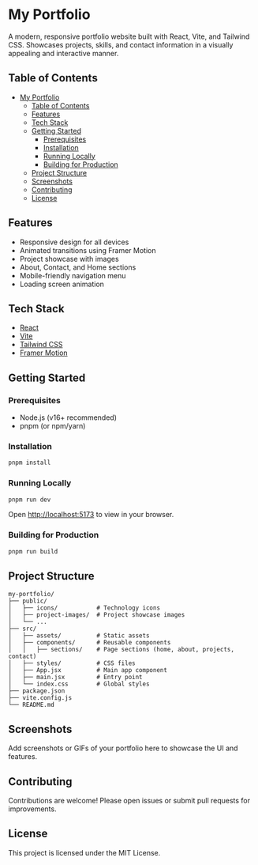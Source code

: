 # My Portfolio

A modern, responsive portfolio website built with React, Vite, and Tailwind CSS. Showcases projects, skills, and contact information in a visually appealing and interactive manner.

## Table of Contents
- [My Portfolio](#my-portfolio)
  - [Table of Contents](#table-of-contents)
  - [Features](#features)
  - [Tech Stack](#tech-stack)
  - [Getting Started](#getting-started)
    - [Prerequisites](#prerequisites)
    - [Installation](#installation)
    - [Running Locally](#running-locally)
    - [Building for Production](#building-for-production)
  - [Project Structure](#project-structure)
  - [Screenshots](#screenshots)
  - [Contributing](#contributing)
  - [License](#license)

## Features
- Responsive design for all devices
- Animated transitions using Framer Motion
- Project showcase with images
- About, Contact, and Home sections
- Mobile-friendly navigation menu
- Loading screen animation

## Tech Stack
- [React](https://react.dev/)
- [Vite](https://vitejs.dev/)
- [Tailwind CSS](https://tailwindcss.com/)
- [Framer Motion](https://www.framer.com/motion/)

## Getting Started

### Prerequisites
- Node.js (v16+ recommended)
- pnpm (or npm/yarn)

### Installation
```bash
pnpm install
```

### Running Locally
```bash
pnpm run dev
```
Open [http://localhost:5173](http://localhost:5173) to view in your browser.

### Building for Production
```bash
pnpm run build
```

## Project Structure
```
my-portfolio/
├── public/
│   ├── icons/           # Technology icons
│   ├── project-images/  # Project showcase images
│   └── ...
├── src/
│   ├── assets/          # Static assets
│   ├── components/      # Reusable components
│   │   ├── sections/    # Page sections (home, about, projects, contact)
│   ├── styles/          # CSS files
│   ├── App.jsx          # Main app component
│   ├── main.jsx         # Entry point
│   └── index.css        # Global styles
├── package.json
├── vite.config.js
└── README.md
```

## Screenshots
Add screenshots or GIFs of your portfolio here to showcase the UI and features.

## Contributing
Contributions are welcome! Please open issues or submit pull requests for improvements.

## License
This project is licensed under the MIT License.
